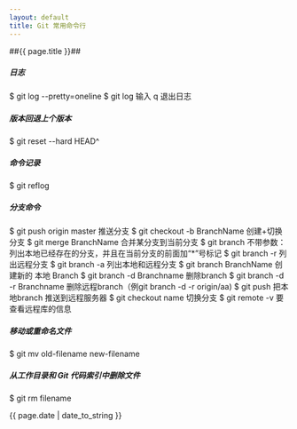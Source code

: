 ```yaml
---
layout: default
title: Git 常用命令行
---
```


##{{ page.title }}##


##### 日志

$ git log --pretty=oneline
$ git log
输入 q 退出日志


##### 版本回退上个版本
$ git reset --hard HEAD^


##### 命令记录
$ git reflog


##### 分支命令
$ git push origin master 推送分支
$ git checkout -b BranchName 创建+切换分支
$ git merge BranchName 合并某分支到当前分支
$ git branch 不带参数：列出本地已经存在的分支，并且在当前分支的前面加“*”号标记
$ git branch -r 列出远程分支
$ git branch -a 列出本地和远程分支
$ git branch BranchName 创建新的 本地 Branch
$ git branch -d Branchname 删除branch
$ git branch -d -r Branchname 删除远程branch（例git branch -d -r origin/aa)
$ git push <remote repository> <local branch> 把本地branch 推送到远程服务器
$ git checkout name 切换分支
$ git remote -v 要查看远程库的信息



##### 移动或重命名文件
$ git mv old-filename new-filename


##### 从工作目录和 Git 代码索引中删除文件
$ git rm filename


{{ page.date | date_to_string }}